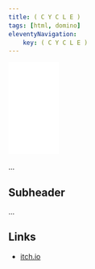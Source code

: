 ```yaml
---
title: ( C Y C L E )
tags: [html, domino]
eleventyNavigation:
	key: ( C Y C L E )
---
```


![image](/img/Emblem_White_100px.png)

...

## Subheader

...

## Links
- [itch.io](https://haraiva.itch.io)